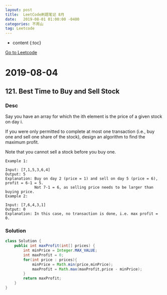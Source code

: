 ```yaml
---
layout: post
title:  LeetCode刷题笔记 8月
date:   2019-08-01 01:00:00 -0400
categories: 不周山
tag: Leetcode
---
```



* content
{:toc}

[Go to Leetcode](https://www.evernote.com/shard/s588/sh/3d35f48d-0506-4091-b714-2c7fd2cbe932/ffd5af217c35393980b68fbb86b3dc56)
# 2019-08-04
## 121. Best Time to Buy and Sell Stock
### Desc
Say you have an array for which the ith element is the price of a given stock on day i.

If you were only permitted to complete at most one transaction (i.e., buy one and sell one share of the stock), design an algorithm to find the maximum profit.

Note that you cannot sell a stock before you buy one.
```
Example 1:

Input: [7,1,5,3,6,4]
Output: 5
Explanation: Buy on day 2 (price = 1) and sell on day 5 (price = 6), profit = 6-1 = 5.
             Not 7-1 = 6, as selling price needs to be larger than buying price.
Example 2:

Input: [7,6,4,3,1]
Output: 0
Explanation: In this case, no transaction is done, i.e. max profit = 0.
```

### Solution
```java
class Solution {
    public int maxProfit(int[] prices) {
        int minPrice = Integer.MAX_VALUE;
        int maxProfit = 0;
        for(int price : prices){
            minPrice = Math.min(price,minPrice);
            maxProfit = Math.max(maxProfit,price - minPrice);
        }
        return maxProfit;
    }
}
```